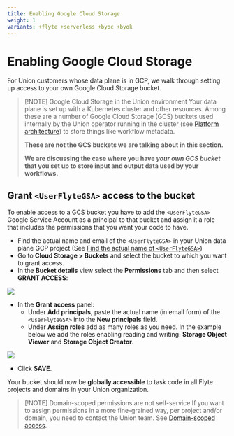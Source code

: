 ```yaml
---
title: Enabling Google Cloud Storage
weight: 1
variants: +flyte +serverless +byoc +byok
---
```


# Enabling Google Cloud Storage

For Union customers whose data plane is in GCP, we walk through setting up access to your own Google Cloud Storage bucket.

> [!NOTE] Google Cloud Storage in the Union environment
> Your data plane is set up with a Kubernetes cluster and other resources.
> Among these are a number of Google Cloud Storage (GCS) buckets used internally by the Union operator running in the cluster (see [Platform architecture](../../platform-architecture.md)) to store things like workflow metadata.
>
> **These are not the GCS buckets we are talking about in this section.**
>
> **We are discussing the case where you have **_**your own GCS bucket**_** that you set up to store input and output data used by your workflows.**

## Grant `<UserFlyteGSA>` access to the bucket

To enable access to a GCS bucket you have to add the `<UserFlyteGSA>` Google Service Account as a principal to that bucket and assign it a role that includes the permissions that you want your code to have.

* Find the actual name and email of the `<UserFlyteGSA>` in your Union data plane GCP project (See [Find the actual name of `<UserFlyteGSA>`](./index.md#find-the-actual-name-of-userflytegsa))
* Go to **Cloud Storage > Buckets** and select the bucket to which you want to grant access.
* In the **Bucket details** view select the **Permissions** tab and then select **GRANT ACCESS**:

![](/_static/images/user-guide/integrations/enabling-gcp-resources/enabling-google-cloud-storage/bucket-details.png)

* In the **Grant access** panel:
  * Under **Add principals**, paste the actual name (in email form) of the `<UserFlyteGSA>` into the **New principals** field.
  * Under **Assign roles** add as many roles as you need.
    In the example below we add the roles enabling reading and writing: **Storage Object Viewer** and **Storage Object Creator**.

![](/_static/images/user-guide/integrations/enabling-gcp-resources/enabling-google-cloud-storage/grant-access-to-bucket.png)

* Click **SAVE**.

Your bucket should now be **globally accessible** to task code in all Flyte projects and domains in your Union organization.

> [!NOTE] Domain-scoped permissions are not self-service
> If you want to assign permissions in a more fine-grained way, per project and/or domain, you need to contact the Union team.
> See [Domain-scoped access](./index.md#domain-scoped-access).
